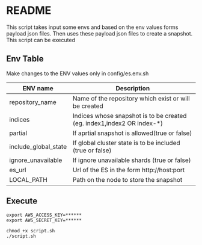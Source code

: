 # README

This script takes input some envs and based on the env values forms payload json files. Then uses these payload json files to create a snapshot. This script can be executed

## Env Table

Make changes to the ENV values only in config/es.env.sh

| ENV name | Description |
| - | - |
| repository_name | Name of the repository which exist or will be created |
| indices | Indices whose snapshot is to be created (eg. index1,index2 OR index-*) |
| partial | If aprtial snapshot is allowed(true or false) |
| include_global_state | If global cluster state is to be included (true or false) |
| ignore_unavailable | If ignore unavailable shards (true or false) |
| es_url | Url of the ES in the form http://host:port |
| LOCAL_PATH | Path on the node to store the snapshot |

## Execute 

```
export AWS_ACCESS_KEY=******
export AWS_SECRET_KEY=******

chmod +x script.sh
./script.sh
```